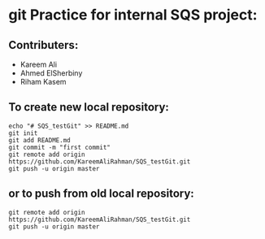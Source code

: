 # **git Practice for internal SQS project:**

## Contributers:
- Kareem Ali
- Ahmed ElSherbiny
- Riham Kasem

## To create new local repository:
```
echo "# SQS_testGit" >> README.md
git init
git add README.md
git commit -m "first commit"
git remote add origin https://github.com/KareemAliRahman/SQS_testGit.git
git push -u origin master
```

## or to push from old local repository:
```
git remote add origin https://github.com/KareemAliRahman/SQS_testGit.git
git push -u origin master
```
